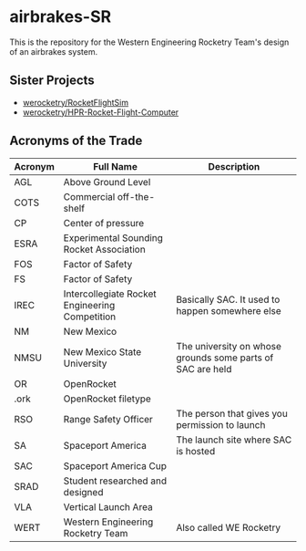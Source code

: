 # airbrakes-SR

This is the repository for the Western Engineering Rocketry Team's design of an airbrakes system.

## Sister Projects

- [werocketry/RocketFlightSim](https://github.com/werocketry/RocketFlightSim)
- [werocketry/HPR-Rocket-Flight-Computer](https://github.com/werocketry/HPR-Rocket-Flight-Computer)

## Acronyms of the Trade
| Acronym | Full Name                                 | Description                                                                          |
|---------|-------------------------------------------|--------------------------------------------------------------------------------------|
| AGL     | Above Ground Level                        |                                                                                      |
| COTS    | Commercial off-the-shelf                  |                                                                                      |
| CP      | Center of pressure                        |                                                                                      |
| ESRA    | Experimental Sounding Rocket Association  |                                                                                      |
| FOS     | Factor of Safety                          |                                                                                      |
| FS      | Factor of Safety                          |                                                                                      |
| IREC    | Intercollegiate Rocket Engineering Competition | Basically SAC. It used to happen somewhere else                                       |
| NM      | New Mexico                                |                                                                                      |
| NMSU    | New Mexico State University               | The university on whose grounds some parts of SAC are held                           |
| OR      | OpenRocket                                |                                                                                      |
| .ork    | OpenRocket filetype                       |                                                                                      |
| RSO     | Range Safety Officer                      | The person that gives you permission to launch                                       |
| SA      | Spaceport America                         | The launch site where SAC is hosted                                                  |
| SAC     | Spaceport America Cup                     |                                                                                      |
| SRAD    | Student researched and designed           |                                                                                      |
| VLA     | Vertical Launch Area                      |                                                                                      |
| WERT    | Western Engineering Rocketry Team         | Also called WE Rocketry                                                              |